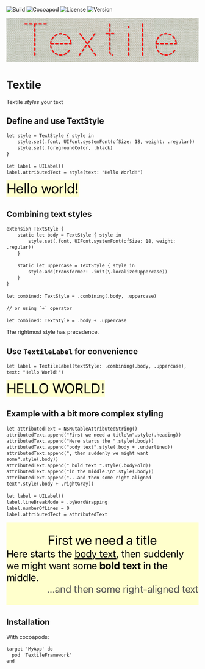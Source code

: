![Build](https://img.shields.io/github/workflow/status/aegzorz/textile/Unit%20Tests?style=for-the-badge)
![Cocoapod](https://img.shields.io/cocoapods/p/TextileFramework?style=for-the-badge)
![License](https://img.shields.io/cocoapods/l/TextileFramework?style=for-the-badge)
![Version](https://img.shields.io/github/v/release/aegzorz/textile?style=for-the-badge)

![Textile Logo](/Textile/Tests/__Snapshots__/ReadmeTests/testLogo.1.png?raw=true)

# Textile
Textile _styles_ your text

## Define and use TextStyle
```
let style = TextStyle { style in
    style.set(.font, UIFont.systemFont(ofSize: 18, weight: .regular))
    style.set(.foregroundColor, .black)
}

let label = UILabel()
label.attributedText = style(text: "Hello World!")
```

![Simple Style](/Textile/Tests/__Snapshots__/ReadmeTests/testSimpleStyle.1.png?raw=true)

## Combining text styles
```
extension TextStyle {
    static let body = TextStyle { style in
        style.set(.font, UIFont.systemFont(ofSize: 18, weight: .regular))
    }

    static let uppercase = TextStyle { style in
        style.add(transformer: .init(\.localizedUppercase))
    }
}

let combined: TextStyle = .combining(.body, .uppercase)

// or using `+` operator

let combined: TextStyle = .body + .uppercase
```
The rightmost style has precedence.

## Use `TextileLabel` for convenience
```
let label = TextileLabel(textStyle: .combining(.body, .uppercase), text: "Hello World!")
```
![Textile Label](/Textile/Tests/__Snapshots__/ReadmeTests/testTextileLabel.1.png?raw=true)

## Example with a bit more complex styling
```
let attributedText = NSMutableAttributedString()
attributedText.append("First we need a title\n".style(.heading))
attributedText.append("Here starts the ".style(.body))
attributedText.append("body text".style(.body + .underlined))
attributedText.append(", then suddenly we might want some".style(.body))
attributedText.append(" bold text ".style(.bodyBold))
attributedText.append("in the middle.\n".style(.body))
attributedText.append("...and then some right-aligned text".style(.body + .rightGray))

let label = UILabel()
label.lineBreakMode = .byWordWrapping
label.numberOfLines = 0
label.attributedText = attributedText
```

![Complex](/Textile/Tests/__Snapshots__/ReadmeTests/testComplexStyle.1.png?raw=true)

## Installation

With cocoapods:
```
target 'MyApp' do
  pod 'TextileFramework'
end
```


